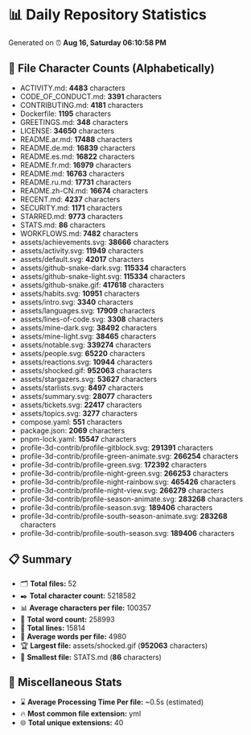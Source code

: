 # 📊 Daily Repository Statistics
Generated on ⏰ **Aug 16, Saturday 06:10:58 PM**

## 📂 File Character Counts (Alphabetically)
- ACTIVITY.md: **4483** characters
- CODE_OF_CONDUCT.md: **3391** characters
- CONTRIBUTING.md: **4181** characters
- Dockerfile: **1195** characters
- GREETINGS.md: **348** characters
- LICENSE: **34650** characters
- README.ar.md: **17488** characters
- README.de.md: **16839** characters
- README.es.md: **16822** characters
- README.fr.md: **16979** characters
- README.md: **16763** characters
- README.ru.md: **17731** characters
- README.zh-CN.md: **16674** characters
- RECENT.md: **4237** characters
- SECURITY.md: **1171** characters
- STARRED.md: **9773** characters
- STATS.md: **86** characters
- WORKFLOWS.md: **7482** characters
- assets/achievements.svg: **38666** characters
- assets/activity.svg: **11949** characters
- assets/default.svg: **42017** characters
- assets/github-snake-dark.svg: **115334** characters
- assets/github-snake-light.svg: **115334** characters
- assets/github-snake.gif: **417618** characters
- assets/habits.svg: **10951** characters
- assets/intro.svg: **3340** characters
- assets/languages.svg: **17909** characters
- assets/lines-of-code.svg: **3308** characters
- assets/mine-dark.svg: **38492** characters
- assets/mine-light.svg: **38465** characters
- assets/notable.svg: **339274** characters
- assets/people.svg: **65220** characters
- assets/reactions.svg: **10944** characters
- assets/shocked.gif: **952063** characters
- assets/stargazers.svg: **53627** characters
- assets/starlists.svg: **8497** characters
- assets/summary.svg: **28077** characters
- assets/tickets.svg: **22417** characters
- assets/topics.svg: **3277** characters
- compose.yaml: **551** characters
- package.json: **2069** characters
- pnpm-lock.yaml: **15547** characters
- profile-3d-contrib/profile-gitblock.svg: **291391** characters
- profile-3d-contrib/profile-green-animate.svg: **266254** characters
- profile-3d-contrib/profile-green.svg: **172392** characters
- profile-3d-contrib/profile-night-green.svg: **266253** characters
- profile-3d-contrib/profile-night-rainbow.svg: **465426** characters
- profile-3d-contrib/profile-night-view.svg: **266279** characters
- profile-3d-contrib/profile-season-animate.svg: **283268** characters
- profile-3d-contrib/profile-season.svg: **189406** characters
- profile-3d-contrib/profile-south-season-animate.svg: **283268** characters
- profile-3d-contrib/profile-south-season.svg: **189406** characters

## 📋 Summary
- 🗂️ **Total files:** 52
- ✒️ **Total character count:** 5218582
- 📊 **Average characters per file:** 100357
- 📝 **Total word count:** 258993
- 🧾 **Total lines:** 15814
- 📐 **Average words per file:** 4980
- 🏆 **Largest file:** assets/shocked.gif (**952063** characters)
- 🥉 **Smallest file:** STATS.md (**86** characters)

## 🌟 Miscellaneous Stats
- ⌛ **Average Processing Time Per file:** ~0.5s (estimated)
- 🔥 **Most common file extension:** yml
- 🌐 **Total unique extensions:** 40
